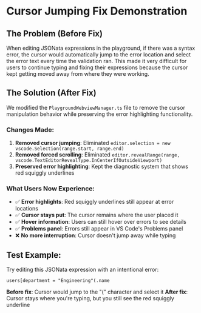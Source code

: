 # Cursor Jumping Fix Demonstration

## The Problem (Before Fix)
When editing JSONata expressions in the playground, if there was a syntax error, the cursor would automatically jump to the error location and select the error text every time the validation ran. This made it very difficult for users to continue typing and fixing their expressions because the cursor kept getting moved away from where they were working.

## The Solution (After Fix)
We modified the `PlaygroundWebviewManager.ts` file to remove the cursor manipulation behavior while preserving the error highlighting functionality.

### Changes Made:
1. **Removed cursor jumping**: Eliminated `editor.selection = new vscode.Selection(range.start, range.end)`
2. **Removed forced scrolling**: Eliminated `editor.revealRange(range, vscode.TextEditorRevealType.InCenterIfOutsideViewport)`
3. **Preserved error highlighting**: Kept the diagnostic system that shows red squiggly underlines

### What Users Now Experience:
- ✅ **Error highlights**: Red squiggly underlines still appear at error locations
- ✅ **Cursor stays put**: The cursor remains where the user placed it
- ✅ **Hover information**: Users can still hover over errors to see details
- ✅ **Problems panel**: Errors still appear in VS Code's Problems panel
- ❌ **No more interruption**: Cursor doesn't jump away while typing

## Test Example:
Try editing this JSONata expression with an intentional error:
```jsonata
users[department = "Engineering"(.name
```

**Before fix**: Cursor would jump to the "(" character and select it
**After fix**: Cursor stays where you're typing, but you still see the red squiggly underline
